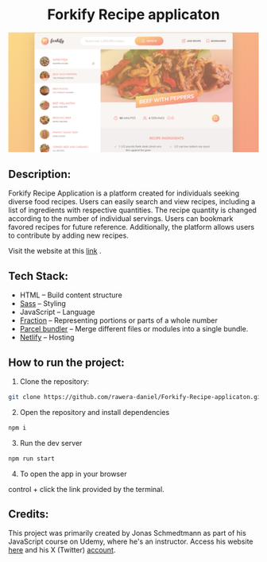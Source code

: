 <h1 align="center">Forkify Recipe applicaton</h1>

![A screenshot of the homepage of forkify recipe applicaton](/src/img/Screenshot%202023-12-27%20130947.png)

## Description:

Forkify Recipe Application is a platform created for individuals seeking diverse food recipes. Users can easily search and view recipes, including a list of ingredients with respective quantities. The recipe quantity is changed according to the number of individual servings. Users can bookmark favored recipes for future reference. Additionally, the platform allows users to contribute by adding new recipes.

Visit the website at this [link](https://forkify-rawera.netlify.app) .

## Tech Stack:

- HTML – Build content structure
- [Sass](https://sass-lang.com/) – Styling
- JavaScript – Language
- [Fraction](https://www.npmjs.com/package/fractional?activeTab=readme) – Representing portions or parts of a whole number
- [Parcel bundler](https://parceljs.org/) – Merge different files or modules into a single bundle.
- [Netlify](https://www.netlify.com/) – Hosting

## How to run the project:

1. Clone the repository:

```bash
git clone https://github.com/rawera-daniel/Forkify-Recipe-applicaton.git
```

2. Open the repository and install dependencies

```bash
npm i
```

3. Run the dev server

```bash
npm run start
```

4. To open the app in your browser

control + click the link provided by the terminal.

## Credits:

This project was primarily created by Jonas Schmedtmann as part of his JavaScript course on Udemy, where he's an instructor. Access his website [here](https://codingheroes.io/) and his X (Twitter) [account](https://twitter.com/jonasschmedtman).

